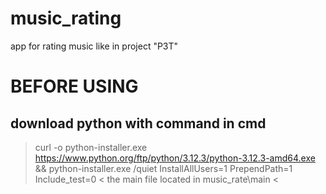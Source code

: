 # music_rating
app for rating music like in project "РЗТ"

# BEFORE USING
## download python with command in cmd 
> curl -o python-installer.exe https://www.python.org/ftp/python/3.12.3/python-3.12.3-amd64.exe && python-installer.exe /quiet InstallAllUsers=1 PrependPath=1 Include_test=0 <
the main file located in
> music_rate\main <

 
 
